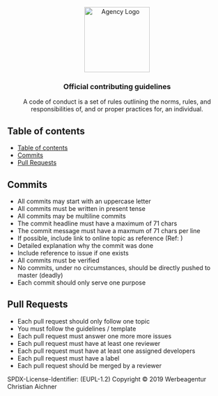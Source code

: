 <p align="center">
  <a href="https://snek.at/" target="_blank" rel="noopener noreferrer">
    <img src="https://avatars2.githubusercontent.com/u/55870326?s=400&u=c6c7f06305ddc94747d474850fde7b2044f53838&v=4" alt="Agency Logo" height="150">
  </a>
</p>

<h3 align="center">Official contributing guidelines</h3>

<p align="center">
  A code of conduct is a set of rules outlining the norms, rules, and responsibilities of, 
  and or proper practices for, an individual.
</p>

## Table of contents
- [Table of contents](#table-of-contents)
- [Commits](#commits)
- [Pull Requests](#pull-requests)


## [](#commits)Commits

- All commits may start with an uppercase letter
- All commits must be written in present tense
- All commits may be multiline commits
- The commit headline must have a maximum of 71 chars
- The commit message must have a maxmum of 71 chars per line
- If possible, include link to online topic as reference (Ref: )
- Detailed explanation why the commit was done
- Include reference to issue if one exists
- All commits must be verified
- No commits, under no circumstances, should be directly pushed to master (deadly)
- Each commit should only serve one purpose

## [](#pull-requests)Pull Requests

- Each pull request should only follow one topic
- You must follow the guidelines / template
- Each pull request must answer one more more issues
- Each pull request must have at least one reviewer
- Each pull request must have at least one assigned developers
- Each pull request must have a label
- Each pull request should be merged by a reviewer


SPDX-License-Identifier: (EUPL-1.2)
Copyright © 2019 Werbeagentur Christian Aichner
